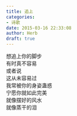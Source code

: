 ```yaml
---  
title: 追上  
categories:  
- 诗歌  
date: 2015-03-16 22:33:08  
author: Herb  
draft: true
---  
```

想追上你的脚步  
有时真不容易  
或者说  
这从未容易过  
我常被你的身姿蛊惑  
宁愿你就如此完美  
就像摆好的风水  
就像蒸干的泪